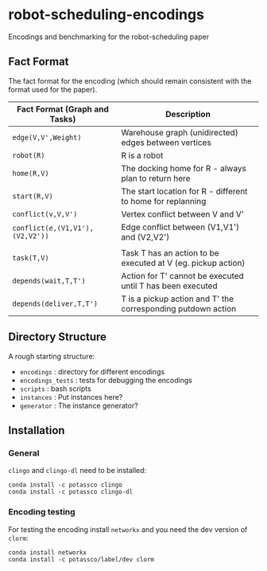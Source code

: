 # robot-scheduling-encodings
Encodings and benchmarking for the robot-scheduling paper

## Fact Format

The fact format for the encoding (which should remain consistent with the format used for the paper).

| Fact Format (Graph and Tasks)   | Description                                                  |
|---------------------------------|--------------------------------------------------------------|
| `edge(V,V',Weight)`             | Warehouse graph (unidirected) edges between vertices         |
| `robot(R)`                      | R is a robot                                                 |
| `home(R,V)`                     | The docking home for R - always plan to return here          |
| `start(R,V)`                    | The start location for R - different to home for replanning  |
| `conflict(v,V,V')`              | Vertex conflict between V and V'                             |
| `conflict(e,(V1,V1'),(V2,V2'))` | Edge conflict between (V1,V1') and (V2,V2')                  |
|                                 |                                                              |
| `task(T,V)`                     | Task T has an action to be executed at V (eg. pickup action) |
| `depends(wait,T,T')`            | Action for T' cannot be executed until T has been executed   |
| `depends(deliver,T,T')`         | T is a pickup action and T' the corresponding putdown action |


## Directory Structure

A rough starting structure:

- `encodings`        : directory for different encodings
- `encodings_tests` : tests for debugging the encodings
- `scripts`          : bash scripts
- `instances`        : Put instances here?
- `generator`        : The instance generator?


## Installation

### General

`clingo` and `clingo-dl` need to be installed:

    conda install -c potassco clingo
    conda install -c potassco clingo-dl

### Encoding testing

For testing the encoding install `networkx` and you need the dev version of `clorm`:

    conda install networkx
    conda install -c potassco/label/dev clorm

